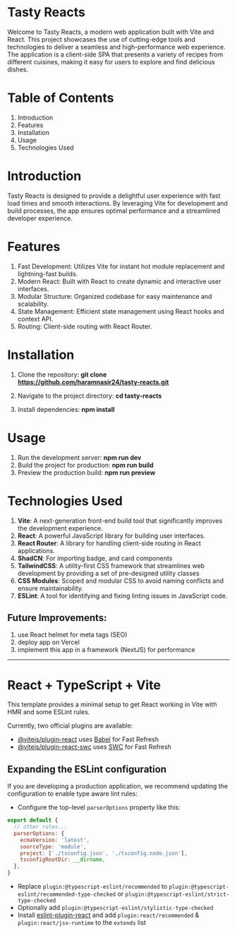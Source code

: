 # Tasty Reacts

Welcome to Tasty Reacts, a modern web application built with Vite and React. This project showcases the use of cutting-edge tools and technologies to deliver a seamless and high-performance web experience. The application is a client-side SPA that presents a variety of recipes from different cuisines, making it easy for users to explore and find delicious dishes.

# Table of Contents
1. Introduction
2. Features
3. Installation
4. Usage
5. Technologies Used

# Introduction
Tasty Reacts is designed to provide a delightful user experience with fast load times and smooth interactions. By leveraging Vite for development and build processes, the app ensures optimal performance and a streamlined developer experience.

# Features
1. Fast Development: Utilizes Vite for instant hot module replacement and lightning-fast builds.
2. Modern React: Built with React to create dynamic and interactive user interfaces.
3. Modular Structure: Organized codebase for easy maintenance and scalability.
4. State Management: Efficient state management using React hooks and context API.
5. Routing: Client-side routing with React Router.

# Installation
1. Clone the repository:
**git clone https://github.com/haramnasir24/tasty-reacts.git**

2. Navigate to the project directory:
**cd tasty-reacts**

3. Install dependencies:
**npm install**

# Usage
1. Run the development server: **npm run dev**
2. Build the project for production: **npm run build**
3. Preview the production build: **npm run preview**

# Technologies Used
1. **Vite**: A next-generation front-end build tool that significantly improves the development experience.
2. **React**: A powerful JavaScript library for building user interfaces.
3. **React Router**: A library for handling client-side routing in React applications.
4. **ShadCN**: For importing badge, and card components
5. **TailwindCSS**: A utility-first CSS framework that streamlines web development by providing a set of pre-designed utility classes
6. **CSS Modules**: Scoped and modular CSS to avoid naming conflicts and ensure maintainability.
7. **ESLint**: A tool for identifying and fixing linting issues in JavaScript code.

## Future Improvements:
1. use React helmet for meta tags (SEO)
2. deploy app on Vercel
3. implement this app in a framework (NextJS) for performance

-------------------------------------------------------------------------------------------------------------------------------------------------------------------------------------------

# React + TypeScript + Vite

This template provides a minimal setup to get React working in Vite with HMR and some ESLint rules.

Currently, two official plugins are available:

- [@vitejs/plugin-react](https://github.com/vitejs/vite-plugin-react/blob/main/packages/plugin-react/README.md) uses [Babel](https://babeljs.io/) for Fast Refresh
- [@vitejs/plugin-react-swc](https://github.com/vitejs/vite-plugin-react-swc) uses [SWC](https://swc.rs/) for Fast Refresh

## Expanding the ESLint configuration

If you are developing a production application, we recommend updating the configuration to enable type aware lint rules:

- Configure the top-level `parserOptions` property like this:

```js
export default {
  // other rules...
  parserOptions: {
    ecmaVersion: 'latest',
    sourceType: 'module',
    project: ['./tsconfig.json', './tsconfig.node.json'],
    tsconfigRootDir: __dirname,
  },
}
```

- Replace `plugin:@typescript-eslint/recommended` to `plugin:@typescript-eslint/recommended-type-checked` or `plugin:@typescript-eslint/strict-type-checked`
- Optionally add `plugin:@typescript-eslint/stylistic-type-checked`
- Install [eslint-plugin-react](https://github.com/jsx-eslint/eslint-plugin-react) and add `plugin:react/recommended` & `plugin:react/jsx-runtime` to the `extends` list
